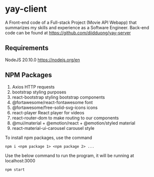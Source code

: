 # yay-client

A Front-end code of a Full-stack Project (Movie API Webapp) that summarizes my skills and experience as a Software Engineer. Back-end code can be found at https://github.com/diidduong/yay-server

## Requirements
NodeJS 20.10.0 https://nodejs.org/en

## NPM Packages
1. Axios HTTP requests
2. bootstrap styling purposes
3. react-bootstrap styling bootstrap components
4. @fortawesome/react-fontawesome font
5. @fortawesome/free-solid-svg-icons icons
6. react-player React player for videos
7. react-router-dom to make routing to our components
8. @mui/material + @emotion/react + @emotion/styled material
9. react-material-ui-carousel carousel style

To install npm packages, use the command 
```
npm i <npm package 1> <npm package 2> ...
```

Use the below command to run the program, it will be running at localhost:3000
```
npm start
```
